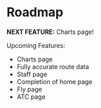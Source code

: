 # Roadmap
**NEXT FEATURE:** Charts page!

Upcoming Features:
- Charts page
- Fully accurate route data
- Staff page
- Completion of home page
- Fly page
- ATC page
